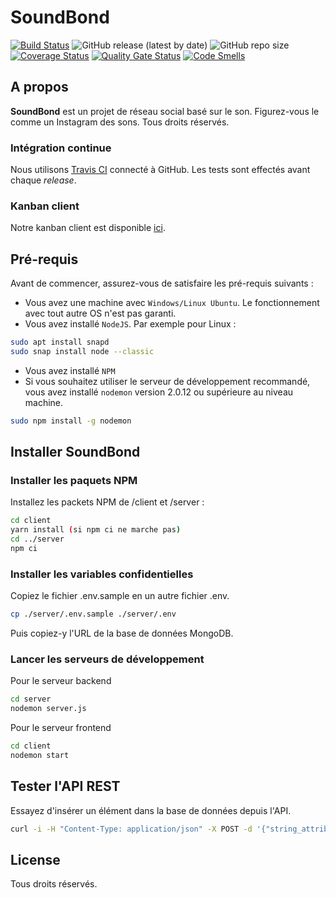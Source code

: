 # SoundBond

[![Build Status](https://app.travis-ci.com/gu1lhem/soundbond.svg?token=7WD7QLSzFYsXRujYsxQ5&branch=develop)](https://app.travis-ci.com/gu1lhem/soundbond)
![GitHub release (latest by date)](https://img.shields.io/github/v/release/gu1lhem/soundbond)
![GitHub repo size](https://img.shields.io/github/repo-size/gu1lhem/soundbond)
[![Coverage Status](https://coveralls.io/repos/github/gu1lhem/soundbond/badge.svg?branch=develop)](https://coveralls.io/github/gu1lhem/soundbond?branch=develop)
[![Quality Gate Status](https://sonarcloud.io/api/project_badges/measure?project=gu1lhem_soundbond&metric=alert_status)](https://sonarcloud.io/dashboard?id=gu1lhem_soundbond)
[![Code Smells](https://sonarcloud.io/api/project_badges/measure?project=gu1lhem_soundbond&metric=code_smells)](https://sonarcloud.io/dashboard?id=gu1lhem_soundbond)
## A propos

__SoundBond__ est un projet de réseau social basé sur le son. Figurez-vous le comme un Instagram des sons. Tous droits réservés.

### Intégration continue

Nous utilisons [Travis CI](https://travis-ci.org/) connecté à GitHub. Les tests sont effectés avant chaque _release_.

### Kanban client

Notre kanban client est disponible [ici]([ici](https://github.com/gu1lhem/soundbond/projects)).

## Pré-requis

Avant de commencer, assurez-vous de satisfaire les pré-requis suivants :

* Vous avez une machine avec `Windows/Linux Ubuntu`. Le fonctionnement avec tout autre OS n'est pas garanti.
* Vous avez installé `NodeJS`. Par exemple pour Linux :

``` bash
sudo apt install snapd
sudo snap install node --classic
```

* Vous avez installé `NPM`
* Si vous souhaitez utiliser le serveur de développement recommandé, vous avez installé `nodemon` version 2.0.12 ou supérieure au niveau machine.

``` bash
sudo npm install -g nodemon
```

## Installer SoundBond

### Installer les paquets NPM

Installez les packets NPM de /client et /server :

``` bash
cd client
yarn install (si npm ci ne marche pas)
cd ../server
npm ci
```

### Installer les variables confidentielles

Copiez le fichier .env.sample en un autre fichier .env.

``` bash
cp ./server/.env.sample ./server/.env
```

Puis copiez-y l'URL de la base de données MongoDB.

### Lancer les serveurs de développement

Pour le serveur backend

``` bash
cd server
nodemon server.js
```

Pour le serveur frontend

``` bash
cd client
nodemon start
```

## Tester l'API REST

Essayez d'insérer un élément dans la base de données depuis l'API.

``` bash
curl -i -H "Content-Type: application/json" -X POST -d '{"string_attribute":"hello world"}' http://localhost:5000/example/add
```

## License

Tous droits réservés.
